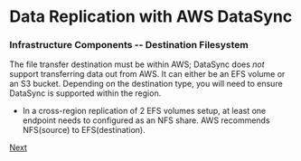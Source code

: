 # Data Replication with AWS DataSync

### Infrastructure Components -- Destination Filesystem

The file transfer destination must be within AWS; DataSync does *not* support transferring data out from AWS. It can either be an EFS volume or an S3 bucket. Depending on the destination type, you will need to ensure DataSync is supported within the region.

* In a cross-region replication of 2 EFS volumes setup, at least one endpoint needs to configured as an NFS share. AWS recommends NFS(source) to EFS(destination).

[Next](/docs/vpc_endpoint.md)
